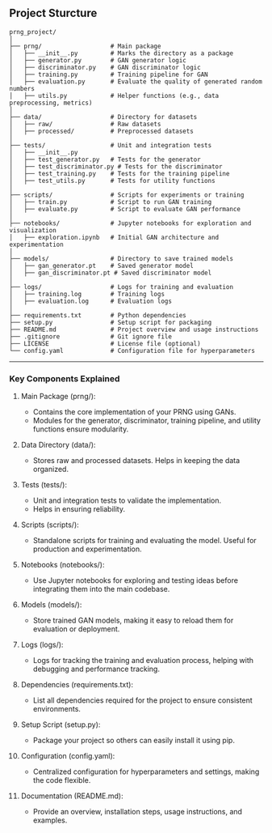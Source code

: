 ## Project Sturcture

```
prng_project/
│
├── prng/                   # Main package
│   ├── __init__.py         # Marks the directory as a package
│   ├── generator.py        # GAN generator logic
│   ├── discriminator.py    # GAN discriminator logic
│   ├── training.py         # Training pipeline for GAN
│   ├── evaluation.py       # Evaluate the quality of generated random numbers
│   ├── utils.py            # Helper functions (e.g., data preprocessing, metrics)
│
├── data/                   # Directory for datasets
│   ├── raw/                # Raw datasets
│   ├── processed/          # Preprocessed datasets
│
├── tests/                  # Unit and integration tests
│   ├── __init__.py
│   ├── test_generator.py   # Tests for the generator
│   ├── test_discriminator.py # Tests for the discriminator
│   ├── test_training.py    # Tests for the training pipeline
│   ├── test_utils.py       # Tests for utility functions
│
├── scripts/                # Scripts for experiments or training
│   ├── train.py            # Script to run GAN training
│   ├── evaluate.py         # Script to evaluate GAN performance
│
├── notebooks/              # Jupyter notebooks for exploration and visualization
│   ├── exploration.ipynb   # Initial GAN architecture and experimentation
│
├── models/                 # Directory to save trained models
│   ├── gan_generator.pt    # Saved generator model
│   ├── gan_discriminator.pt # Saved discriminator model
│
├── logs/                   # Logs for training and evaluation
│   ├── training.log        # Training logs
│   ├── evaluation.log      # Evaluation logs
│
├── requirements.txt        # Python dependencies
├── setup.py                # Setup script for packaging
├── README.md               # Project overview and usage instructions
├── .gitignore              # Git ignore file
├── LICENSE                 # License file (optional)
└── config.yaml             # Configuration file for hyperparameters
```
---

### Key Components Explained
1. Main Package (prng/):
    - Contains the core implementation of your PRNG using GANs.
    - Modules for the generator, discriminator, training pipeline, and utility functions ensure modularity.

2. Data Directory (data/):
    - Stores raw and processed datasets. Helps in keeping the data organized.

3. Tests (tests/):
    - Unit and integration tests to validate the implementation.
    - Helps in ensuring reliability.

4. Scripts (scripts/):
    - Standalone scripts for training and evaluating the model. Useful for production and experimentation.

5. Notebooks (notebooks/):
    - Use Jupyter notebooks for exploring and testing ideas before integrating them into the main codebase.

6. Models (models/):
    - Store trained GAN models, making it easy to reload them for evaluation or deployment.

7. Logs (logs/):
    - Logs for tracking the training and evaluation process, helping with debugging and performance tracking.

8. Dependencies (requirements.txt):
    - List all dependencies required for the project to ensure consistent environments.

9. Setup Script (setup.py):
    - Package your project so others can easily install it using pip.

10. Configuration (config.yaml):
    - Centralized configuration for hyperparameters and settings, making the code flexible.

11. Documentation (README.md):
    - Provide an overview, installation steps, usage instructions, and examples.
